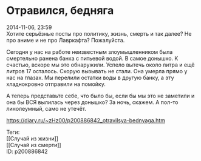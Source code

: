 Отравился, бедняга
===================

   
 2014-11-06, 23:59   
  Хотите серьёзные посты про политику, жизнь, смерть и так далее? Не про аниме и не про Лавркафта? Пожалуйста.   
   
 Сегодня у нас на работе неизвестным злоумышленником была смертельно ранена банка с питьевой водой. В самое донышко. К счастью, вскоре мы это обнаружили. Успело вытечь около литра и ещё литров 17 осталось. Скорую вызывать не стали. Она умерла прямо у нас на глазах. Мы перелили остатки воды в другую банку, а эту хладнокровно отправили на помойку.   
   
 А теперь представьте себе, что было бы, если бы мы это не заметили и она бы ВСЯ вылилась через донышко? За ночь, скажем. А пол-то линолеумный, само не утечёт.   
    
 <https://diary.ru/~zHz00/p200886842_otravilsya-bednyaga.htm>   
   
 Теги:   
 [[Случай из жизни]]   
 [[Случай из смерти]]   
 ID: p200886842